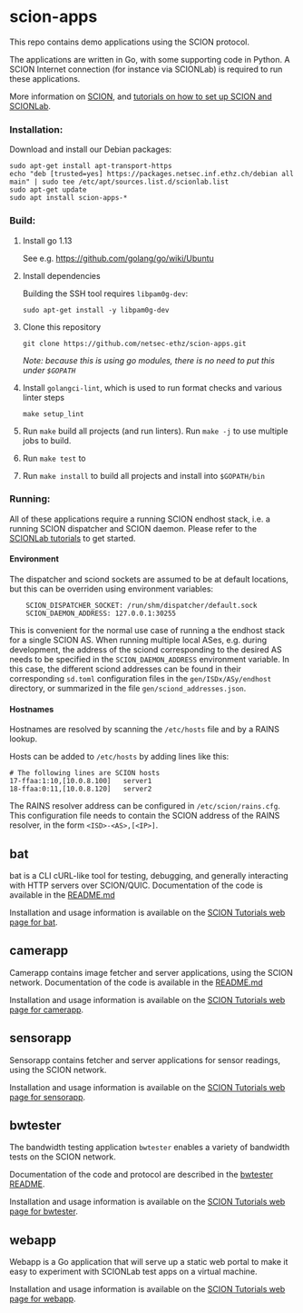 # scion-apps

This repo contains demo applications using the SCION protocol.

The applications are written in Go, with some supporting code in Python. A SCION Internet connection (for instance via SCIONLab) is required to run these applications.

More information on [SCION](https://www.scion-architecture.net/), and [tutorials on how to set up SCION and SCIONLab](https://docs.scionlab.org/).

### Installation:
Download and install our Debian packages:
```shell
sudo apt-get install apt-transport-https
echo "deb [trusted=yes] https://packages.netsec.inf.ethz.ch/debian all main" | sudo tee /etc/apt/sources.list.d/scionlab.list
sudo apt-get update
sudo apt install scion-apps-*
```

### Build:

1. Install go 1.13

    See e.g. https://github.com/golang/go/wiki/Ubuntu

1. Install dependencies

    Building the SSH tool requires `libpam0g-dev`:

    ```shell
    sudo apt-get install -y libpam0g-dev
    ```
    
1. Clone this repository

   ```shell
   git clone https://github.com/netsec-ethz/scion-apps.git
   ```
   _Note: because this is using go modules, there is no need to put this under `$GOPATH`_

1. Install `golangci-lint`, which is used to run format checks and various linter steps

    ```shell
    make setup_lint
    ```
    
1. Run `make` build all projects (and run linters). Run `make -j` to use multiple jobs to build.
   
1. Run `make test` to 

1. Run `make install` to build all projects and install into `$GOPATH/bin`


### Running:

All of these applications require a running SCION endhost stack, i.e. a running
SCION dispatcher and SCION daemon.
Please refer to the [SCIONLab tutorials](https://docs.scionlab.org) to get
started.

#### Environment

The dispatcher and sciond sockets are assumed to be at default locations, but
this can be overriden using environment variables:

		SCION_DISPATCHER_SOCKET: /run/shm/dispatcher/default.sock
		SCION_DAEMON_ADDRESS: 127.0.0.1:30255

This is convenient for the normal use case of running a the endhost stack for a
single SCION AS.
When running multiple local ASes, e.g. during development, the address of the
sciond corresponding to the desired AS needs to be specified in the
`SCION_DAEMON_ADDRESS` environment variable.
In this case, the different sciond addresses can be found in their
corresponding `sd.toml` configuration files in the `gen/ISDx/ASy/endhost`
directory, or summarized in the file `gen/sciond_addresses.json`.


#### Hostnames
Hostnames are resolved by scanning the `/etc/hosts` file and by a RAINS lookup.

Hosts can be added to `/etc/hosts` by adding lines like this:

```
# The following lines are SCION hosts
17-ffaa:1:10,[10.0.8.100]	server1
18-ffaa:0:11,[10.0.8.120]	server2
```

The RAINS resolver address can be configured in `/etc/scion/rains.cfg`.
This configuration file needs to contain the SCION address of the RAINS
resolver, in the form `<ISD>-<AS>,[<IP>]`.


## bat

bat is a CLI cURL-like tool for testing, debugging, and generally interacting with HTTP servers over SCION/QUIC. Documentation of the code is available in the [README.md](bat/README.md)

Installation and usage information is available on the [SCION Tutorials web page for bat](https://docs.scionlab.org/content/apps/bat.html).

## camerapp

Camerapp contains image fetcher and server applications, using the SCION network. Documentation of the code is available in the [README.md](https://github.com/netsec-ethz/scion-apps/blob/master/camerapp/README.md)

Installation and usage information is available on the [SCION Tutorials web page for camerapp](https://docs.scionlab.org/content/apps/access_camera.html).


## sensorapp

Sensorapp contains fetcher and server applications for sensor readings, using the SCION network.

Installation and usage information is available on the [SCION Tutorials web page for sensorapp](https://docs.scionlab.org/content/apps/fetch_sensor_readings.html).


## bwtester

The bandwidth testing application `bwtester` enables a variety of bandwidth tests on the SCION network.

Documentation of the code and protocol are described in the [bwtester README](bwtester/README.md).

Installation and usage information is available on the [SCION Tutorials web page for bwtester](https://docs.scionlab.org/content/apps/bwtester.html).


## webapp

Webapp is a Go application that will serve up a static web portal to make it easy to experiment with SCIONLab test apps on a virtual machine.

Installation and usage information is available on the [SCION Tutorials web page for webapp](https://docs.scionlab.org/content/apps/as_visualization/webapp.html).
